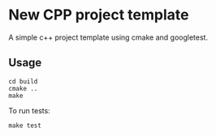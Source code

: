 New CPP project template
========================

A simple c++ project template using cmake and googletest.  

Usage
--------
    cd build
    cmake ..
    make
                
To run tests:

    make test

